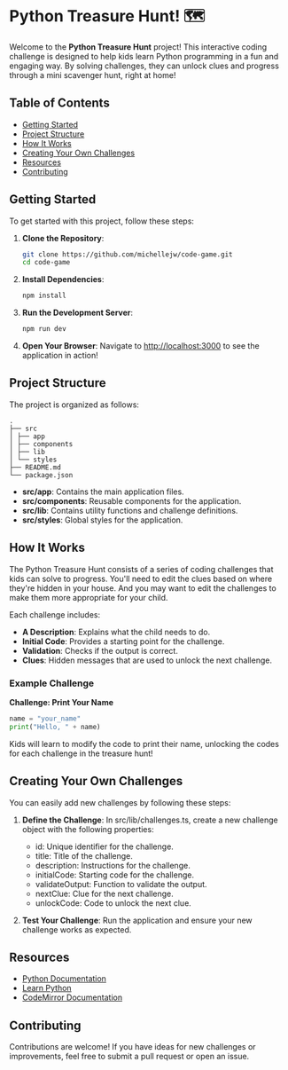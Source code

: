 # Python Treasure Hunt! 🗺️

Welcome to the **Python Treasure Hunt** project! This interactive coding challenge is designed to help kids learn Python programming in a fun and engaging way. By solving challenges, they can unlock clues and progress through a mini scavenger hunt, right at home!

## Table of Contents

- [Getting Started](#getting-started)
- [Project Structure](#project-structure)
- [How It Works](#how-it-works)
- [Creating Your Own Challenges](#creating-your-own-challenges)
- [Resources](#resources)
- [Contributing](#contributing)

## Getting Started

To get started with this project, follow these steps:

1. **Clone the Repository**:

   ```bash
   git clone https://github.com/michellejw/code-game.git
   cd code-game
   ```

2. **Install Dependencies**:

   ```bash
   npm install
   ```

3. **Run the Development Server**:

   ```bash
   npm run dev
   ```

4. **Open Your Browser**: Navigate to [http://localhost:3000](http://localhost:3000) to see the application in action!

## Project Structure

The project is organized as follows:

```
.
├── src
│ ├── app
│ ├── components
│ ├── lib
│ └── styles
├── README.md
└── package.json
```

- **src/app**: Contains the main application files.
- **src/components**: Reusable components for the application.
- **src/lib**: Contains utility functions and challenge definitions.
- **src/styles**: Global styles for the application.

## How It Works

The Python Treasure Hunt consists of a series of coding challenges that kids can solve to progress. You'll need to edit the clues based on where they're hidden in your house. And you may want to edit the challenges to make them more appropriate for your child.

Each challenge includes:

- **A Description**: Explains what the child needs to do.
- **Initial Code**: Provides a starting point for the challenge.
- **Validation**: Checks if the output is correct.
- **Clues**: Hidden messages that are used to unlock the next challenge.

### Example Challenge

**Challenge: Print Your Name**

```python
name = "your_name"
print("Hello, " + name)
```

Kids will learn to modify the code to print their name, unlocking the codes for each challenge in the treasure hunt!

## Creating Your Own Challenges

You can easily add new challenges by following these steps:

1. **Define the Challenge**: In src/lib/challenges.ts, create a new challenge object with the following properties:

   - id: Unique identifier for the challenge.
   - title: Title of the challenge.
   - description: Instructions for the challenge.
   - initialCode: Starting code for the challenge.
   - validateOutput: Function to validate the output.
   - nextClue: Clue for the next challenge.
   - unlockCode: Code to unlock the next clue.

2. **Test Your Challenge**: Run the application and ensure your new challenge works as expected.

## Resources

- [Python Documentation](https://docs.python.org/3/)
- [Learn Python](https://www.learnpython.org/)
- [CodeMirror Documentation](https://codemirror.net/doc/manual.html)

## Contributing

Contributions are welcome! If you have ideas for new challenges or improvements, feel free to submit a pull request or open an issue.
